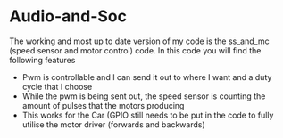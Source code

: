 # Audio-and-Soc
The working and most up to date version of my code is the ss_and_mc (speed sensor and motor control) code. 
In this code you will find the following features
- Pwm is controllable and I can send it out to where I want and a duty cycle that I choose
- While the pwm is being sent out, the speed sensor is counting the amount of pulses that the motors producing
- This works for the Car (GPIO still needs to be put in the code to fully utilise the motor driver (forwards and backwards)
